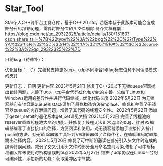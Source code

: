 # Star_Tool
Star个人C++跨平台工具仓库，基于C++ 20 std，若版本低于此版本可能会造成部分代码报错问题，需要将部分库和头文件剔除
简介文档链接：
https://blog.csdn.net/qq_29322325/article/details/130715160?csdn_share_tail=%7B%22type%22%3A%22blog%22%2C%22rType%22%3A%22article%22%2C%22rId%22%3A%22130715160%22%2C%22source%22%3A%22qq_29322325%22%7D

目前bug（待修补）：


优化目标：
（1）完善和支持更多tcp、udp不同平台间flag标志位和不同读取模式的支持

更新日志：
日期                    更新内容
2023年5月21日            修复了C++20以下无锁queue容器抛出错误问题，完善了udp、tcp平台代码优化和功能的完善，总结了Linux和Windows运用的差异性并进行代码缩减，优化代码长度
2022年5月22日            为无锁容器和有锁容器queue和stack添加了原位构造方法emplace，修复和完善了无锁容器queue的内存泄漏问题，增强了其代码的线程安全性。
2022年5月22日            添加了getter_settet的退化版本get_set详见文档
2022年5月23日            完善了线程池的reserver重置线程池大小的功能，并修复了线程无法正常退出的bug，针对VS编辑器编写了直接接口的注释，方便阅读和使用。对无锁容器添加了直接传入指针push的方法。对无锁                          容器等工具针对VS编辑器做了注释优化，在辅助编码时直接跳出注释内容。
2022年5月26日            修复了可中断阻塞读在部分引入头文件时造成的编译错误问题，减弱了交叉引用头文件时部分全局命名空间污染,修复了可中断标准输入库未使用时析构错误的bug
2022年5月27日            维护了udp协议在Linux平台的可编译性，添加新的功能：获取缓冲区字节数。

